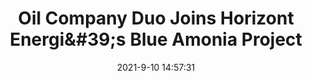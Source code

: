 ---
"title": "Oil Company Duo Joins Horizont Energi&amp;#39;s Blue Amonia Project"
"date": "2021-9-10 14:57:31"
"feed_name": "RIGZONE"
"feed_website": "http://www.rigzone.com/"
"feed_rss": "http://www.rigzone.com/news/rss/rigzone_latest.aspx"
"link": "https://www.rigzone.com/news/oil_company_duo_joins_horizont_energis_blue_amonia_project-10-sep-2021-166404-article/?rss=true"
"file": "_posts/2021-9-10-14-57-31_RIGZONE_d9ee47dd293f1ebf3ecf5ca6af94b946699b1fb6.md"
"accident": "0"
"drilling": "0"
"dead": "0"
"injured": "0"
---